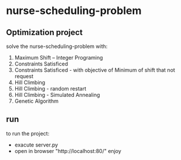 # nurse-scheduling-problem

## Optimization project
solve the nurse-scheduling-problem with:
1) Maximum Shift – Integer Programing
2) Constraints Satisficed
3) Constraints Satisficed -  with objective of Minimum of shift that not request
4) Hill Climbing
5) Hill Climbing - random restart
6) Hill Climbing - Simulated Annealing
7) Genetic Algorithm


## run
to run the project:
- exacute server.py
- open in browser  "http://localhost:80/"
enjoy

